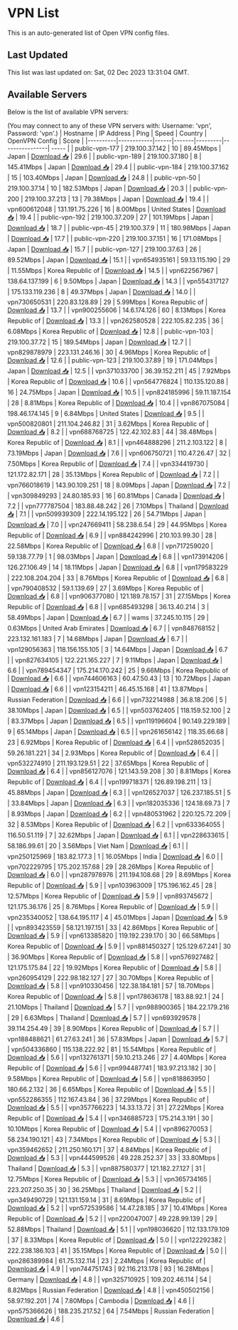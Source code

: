 # VPN List

This is an auto-generated list of Open VPN config files.

## Last Updated

This list was last updated on: Sat, 02 Dec 2023 13:31:04 GMT.

## Available Servers

Below is the list of available VPN servers:

(You may connect to any of these VPN servers with: Username: 'vpn', Password: 'vpn'.)
| Hostname | IP Address | Ping | Speed | Country | OpenVPN Config | Score |
|----------|------------|------|-------|---------|----------------| ----- |
| public-vpn-177 | 219.100.37.142 | 10 | 89.45Mbps | Japan | [Download 📥](./configs/server_0_JP.ovpn) | 29.6 |
| public-vpn-189 | 219.100.37.180 | 8 | 145.41Mbps | Japan | [Download 📥](./configs/server_1_JP.ovpn) | 29.4 |
| public-vpn-184 | 219.100.37.162 | 15 | 103.40Mbps | Japan | [Download 📥](./configs/server_2_JP.ovpn) | 24.8 |
| public-vpn-50 | 219.100.37.14 | 10 | 182.53Mbps | Japan | [Download 📥](./configs/server_3_JP.ovpn) | 20.3 |
| public-vpn-200 | 219.100.37.213 | 13 | 79.38Mbps | Japan | [Download 📥](./configs/server_4_JP.ovpn) | 19.4 |
| vpn600612048 | 131.191.75.226 | 16 | 8.00Mbps | United States | [Download 📥](./configs/server_5_US.ovpn) | 19.4 |
| public-vpn-192 | 219.100.37.209 | 27 | 101.19Mbps | Japan | [Download 📥](./configs/server_6_JP.ovpn) | 18.7 |
| public-vpn-45 | 219.100.37.9 | 11 | 180.98Mbps | Japan | [Download 📥](./configs/server_7_JP.ovpn) | 17.7 |
| public-vpn-220 | 219.100.37.151 | 16 | 171.08Mbps | Japan | [Download 📥](./configs/server_8_JP.ovpn) | 15.7 |
| public-vpn-127 | 219.100.37.63 | 26 | 89.52Mbps | Japan | [Download 📥](./configs/server_9_JP.ovpn) | 15.1 |
| vpn654935161 | 59.13.115.190 | 29 | 11.55Mbps | Korea Republic of | [Download 📥](./configs/server_10_KR.ovpn) | 14.5 |
| vpn622567967 | 138.64.137.199 | 6 | 9.50Mbps | Japan | [Download 📥](./configs/server_11_JP.ovpn) | 14.3 |
| vpn554317127 | 175.133.119.236 | 8 | 49.37Mbps | Japan | [Download 📥](./configs/server_12_JP.ovpn) | 14.0 |
| vpn730650531 | 220.83.128.89 | 29 | 5.99Mbps | Korea Republic of | [Download 📥](./configs/server_13_KR.ovpn) | 13.7 |
| vpn900255606 | 14.6.174.126 | 60 | 8.13Mbps | Korea Republic of | [Download 📥](./configs/server_14_KR.ovpn) | 13.3 |
| vpn262580528 | 222.105.82.235 | 36 | 6.08Mbps | Korea Republic of | [Download 📥](./configs/server_15_KR.ovpn) | 12.8 |
| public-vpn-103 | 219.100.37.72 | 15 | 189.54Mbps | Japan | [Download 📥](./configs/server_16_JP.ovpn) | 12.7 |
| vpn829878979 | 223.131.246.16 | 30 | 4.96Mbps | Korea Republic of | [Download 📥](./configs/server_17_KR.ovpn) | 12.6 |
| public-vpn-123 | 219.100.37.89 | 19 | 171.04Mbps | Japan | [Download 📥](./configs/server_18_JP.ovpn) | 12.5 |
| vpn371033700 | 36.39.152.211 | 45 | 7.92Mbps | Korea Republic of | [Download 📥](./configs/server_19_KR.ovpn) | 10.6 |
| vpn564776824 | 110.135.120.88 | 16 | 24.75Mbps | Japan | [Download 📥](./configs/server_20_JP.ovpn) | 10.5 |
| vpn824185996 | 59.11.187.154 | 28 | 8.81Mbps | Korea Republic of | [Download 📥](./configs/server_21_KR.ovpn) | 10.4 |
| vpn867075084 | 198.46.174.145 | 9 | 6.84Mbps | United States | [Download 📥](./configs/server_22_US.ovpn) | 9.5 |
| vpn500820801 | 211.104.246.82 | 31 | 3.62Mbps | Korea Republic of | [Download 📥](./configs/server_23_KR.ovpn) | 8.2 |
| vpn688768725 | 122.42.102.83 | 44 | 38.48Mbps | Korea Republic of | [Download 📥](./configs/server_24_KR.ovpn) | 8.1 |
| vpn464888296 | 211.2.103.122 | 8 | 73.19Mbps | Japan | [Download 📥](./configs/server_25_JP.ovpn) | 7.6 |
| vpn606750721 | 110.47.26.47 | 32 | 7.50Mbps | Korea Republic of | [Download 📥](./configs/server_26_KR.ovpn) | 7.4 |
| vpn334419730 | 121.172.82.171 | 28 | 35.13Mbps | Korea Republic of | [Download 📥](./configs/server_27_KR.ovpn) | 7.2 |
| vpn766018619 | 143.90.109.251 | 18 | 8.09Mbps | Japan | [Download 📥](./configs/server_28_JP.ovpn) | 7.2 |
| vpn309849293 | 24.80.185.93 | 16 | 60.81Mbps | Canada | [Download 📥](./configs/server_29_CA.ovpn) | 7.2 |
| vpn777787504 | 183.88.48.242 | 26 | 7.10Mbps | Thailand | [Download 📥](./configs/server_30_TH.ovpn) | 7.1 |
| vpn509939309 | 222.14.195.122 | 26 | 54.71Mbps | Japan | [Download 📥](./configs/server_31_JP.ovpn) | 7.0 |
| vpn247669411 | 58.238.6.54 | 29 | 44.95Mbps | Korea Republic of | [Download 📥](./configs/server_32_KR.ovpn) | 6.9 |
| vpn884242996 | 210.103.99.30 | 28 | 22.58Mbps | Korea Republic of | [Download 📥](./configs/server_33_KR.ovpn) | 6.8 |
| vpn717259020 | 59.138.77.79 | 1 | 98.03Mbps | Japan | [Download 📥](./configs/server_34_JP.ovpn) | 6.8 |
| vpn173914206 | 126.27.106.49 | 14 | 18.11Mbps | Japan | [Download 📥](./configs/server_35_JP.ovpn) | 6.8 |
| vpn179583229 | 222.108.204.204 | 33 | 8.76Mbps | Korea Republic of | [Download 📥](./configs/server_36_KR.ovpn) | 6.8 |
| vpn790408532 | 59.1.139.69 | 27 | 3.69Mbps | Korea Republic of | [Download 📥](./configs/server_37_KR.ovpn) | 6.8 |
| vpn906377080 | 121.189.78.157 | 31 | 27.15Mbps | Korea Republic of | [Download 📥](./configs/server_38_KR.ovpn) | 6.8 |
| vpn685493298 | 36.13.40.214 | 3 | 58.49Mbps | Japan | [Download 📥](./configs/server_39_JP.ovpn) | 6.7 |
| wams | 37.245.10.115 | 29 | 0.63Mbps | United Arab Emirates | [Download 📥](./configs/server_40_AE.ovpn) | 6.7 |
| vpn848768152 | 223.132.161.183 | 7 | 14.68Mbps | Japan | [Download 📥](./configs/server_41_JP.ovpn) | 6.7 |
| vpn129056363 | 118.156.155.105 | 3 | 14.64Mbps | Japan | [Download 📥](./configs/server_42_JP.ovpn) | 6.7 |
| vpn827634105 | 122.221.165.227 | 7 | 9.11Mbps | Japan | [Download 📥](./configs/server_43_JP.ovpn) | 6.6 |
| vpn789454347 | 175.214.170.242 | 25 | 9.66Mbps | Korea Republic of | [Download 📥](./configs/server_44_KR.ovpn) | 6.6 |
| vpn744606163 | 60.47.50.43 | 13 | 10.72Mbps | Japan | [Download 📥](./configs/server_45_JP.ovpn) | 6.6 |
| vpn123154211 | 46.45.15.168 | 41 | 13.87Mbps | Russian Federation | [Download 📥](./configs/server_46_RU.ovpn) | 6.6 |
| vpn732214988 | 36.8.18.206 | 5 | 38.10Mbps | Japan | [Download 📥](./configs/server_47_JP.ovpn) | 6.5 |
| vpn503762405 | 118.159.52.100 | 2 | 83.37Mbps | Japan | [Download 📥](./configs/server_48_JP.ovpn) | 6.5 |
| vpn119196604 | 90.149.229.189 | 9 | 65.14Mbps | Japan | [Download 📥](./configs/server_49_JP.ovpn) | 6.5 |
| vpn261656142 | 118.35.66.68 | 23 | 6.92Mbps | Korea Republic of | [Download 📥](./configs/server_50_KR.ovpn) | 6.4 |
| vpn528652035 | 59.26.181.221 | 34 | 2.93Mbps | Korea Republic of | [Download 📥](./configs/server_51_KR.ovpn) | 6.4 |
| vpn532274910 | 211.193.129.51 | 22 | 37.65Mbps | Korea Republic of | [Download 📥](./configs/server_52_KR.ovpn) | 6.4 |
| vpn856127076 | 121.143.59.208 | 30 | 8.81Mbps | Korea Republic of | [Download 📥](./configs/server_53_KR.ovpn) | 6.4 |
| vpn199718371 | 126.89.198.211 | 13 | 45.88Mbps | Japan | [Download 📥](./configs/server_54_JP.ovpn) | 6.3 |
| vpn126527037 | 126.237.185.51 | 5 | 33.84Mbps | Japan | [Download 📥](./configs/server_55_JP.ovpn) | 6.3 |
| vpn182035336 | 124.18.69.73 | 7 | 8.93Mbps | Japan | [Download 📥](./configs/server_56_JP.ovpn) | 6.2 |
| vpn480531962 | 220.125.72.209 | 32 | 8.53Mbps | Korea Republic of | [Download 📥](./configs/server_57_KR.ovpn) | 6.2 |
| vpn633364055 | 116.50.51.119 | 7 | 32.62Mbps | Japan | [Download 📥](./configs/server_58_JP.ovpn) | 6.1 |
| vpn228633615 | 58.186.99.61 | 20 | 3.56Mbps | Viet Nam | [Download 📥](./configs/server_59_VN.ovpn) | 6.1 |
| vpn250125969 | 183.82.177.3 | 1 | 16.05Mbps | India | [Download 📥](./configs/server_60_IN.ovpn) | 6.0 |
| vpn702229795 | 175.202.157.68 | 29 | 28.26Mbps | Korea Republic of | [Download 📥](./configs/server_61_KR.ovpn) | 6.0 |
| vpn287978976 | 211.194.108.68 | 29 | 8.69Mbps | Korea Republic of | [Download 📥](./configs/server_62_KR.ovpn) | 5.9 |
| vpn103963009 | 175.196.162.45 | 28 | 12.57Mbps | Korea Republic of | [Download 📥](./configs/server_63_KR.ovpn) | 5.9 |
| vpn893745672 | 121.175.36.176 | 25 | 8.76Mbps | Korea Republic of | [Download 📥](./configs/server_64_KR.ovpn) | 5.9 |
| vpn235340052 | 138.64.195.117 | 4 | 45.01Mbps | Japan | [Download 📥](./configs/server_65_JP.ovpn) | 5.9 |
| vpn893423559 | 58.121.197.151 | 33 | 42.86Mbps | Korea Republic of | [Download 📥](./configs/server_66_KR.ovpn) | 5.9 |
| vpn613385820 | 119.192.239.170 | 30 | 66.58Mbps | Korea Republic of | [Download 📥](./configs/server_67_KR.ovpn) | 5.9 |
| vpn881450327 | 125.129.67.241 | 30 | 36.90Mbps | Korea Republic of | [Download 📥](./configs/server_68_KR.ovpn) | 5.8 |
| vpn576927482 | 121.175.175.84 | 22 | 19.92Mbps | Korea Republic of | [Download 📥](./configs/server_69_KR.ovpn) | 5.8 |
| vpn260954129 | 222.98.182.127 | 27 | 30.70Mbps | Korea Republic of | [Download 📥](./configs/server_70_KR.ovpn) | 5.8 |
| vpn910330456 | 122.38.184.181 | 57 | 18.70Mbps | Korea Republic of | [Download 📥](./configs/server_71_KR.ovpn) | 5.8 |
| vpn178636178 | 183.88.92.1 | 24 | 21.10Mbps | Thailand | [Download 📥](./configs/server_72_TH.ovpn) | 5.7 |
| vpn988900365 | 184.22.179.216 | 29 | 6.63Mbps | Thailand | [Download 📥](./configs/server_73_TH.ovpn) | 5.7 |
| vpn693929578 | 39.114.254.49 | 39 | 8.90Mbps | Korea Republic of | [Download 📥](./configs/server_74_KR.ovpn) | 5.7 |
| vpn188488621 | 61.27.63.241 | 36 | 57.83Mbps | Japan | [Download 📥](./configs/server_75_JP.ovpn) | 5.7 |
| vpn504336860 | 115.138.222.92 | 81 | 15.54Mbps | Korea Republic of | [Download 📥](./configs/server_76_KR.ovpn) | 5.6 |
| vpn132761371 | 59.10.213.246 | 27 | 4.40Mbps | Korea Republic of | [Download 📥](./configs/server_77_KR.ovpn) | 5.6 |
| vpn994487741 | 183.97.213.182 | 30 | 9.58Mbps | Korea Republic of | [Download 📥](./configs/server_78_KR.ovpn) | 5.6 |
| vpn818863950 | 180.66.2.132 | 36 | 6.65Mbps | Korea Republic of | [Download 📥](./configs/server_79_KR.ovpn) | 5.5 |
| vpn552286355 | 112.167.43.84 | 36 | 37.29Mbps | Korea Republic of | [Download 📥](./configs/server_80_KR.ovpn) | 5.5 |
| vpn357766223 | 14.33.13.72 | 31 | 27.22Mbps | Korea Republic of | [Download 📥](./configs/server_81_KR.ovpn) | 5.4 |
| vpn346885723 | 175.214.3.191 | 30 | 10.10Mbps | Korea Republic of | [Download 📥](./configs/server_82_KR.ovpn) | 5.4 |
| vpn896270053 | 58.234.190.121 | 43 | 7.34Mbps | Korea Republic of | [Download 📥](./configs/server_83_KR.ovpn) | 5.3 |
| vpn359462652 | 211.250.160.171 | 37 | 4.84Mbps | Korea Republic of | [Download 📥](./configs/server_84_KR.ovpn) | 5.3 |
| vpn444599526 | 49.228.252.37 | 33 | 33.80Mbps | Thailand | [Download 📥](./configs/server_85_TH.ovpn) | 5.3 |
| vpn887580377 | 121.182.27.127 | 31 | 12.75Mbps | Korea Republic of | [Download 📥](./configs/server_86_KR.ovpn) | 5.3 |
| vpn365734165 | 223.207.250.35 | 30 | 36.25Mbps | Thailand | [Download 📥](./configs/server_87_TH.ovpn) | 5.2 |
| vpn349490729 | 121.131.159.14 | 31 | 8.69Mbps | Korea Republic of | [Download 📥](./configs/server_88_KR.ovpn) | 5.2 |
| vpn572539586 | 14.47.28.185 | 37 | 10.41Mbps | Korea Republic of | [Download 📥](./configs/server_89_KR.ovpn) | 5.2 |
| vpn220047007 | 49.228.99.139 | 29 | 52.88Mbps | Thailand | [Download 📥](./configs/server_90_TH.ovpn) | 5.1 |
| vpn198036620 | 112.133.179.109 | 37 | 8.33Mbps | Korea Republic of | [Download 📥](./configs/server_91_KR.ovpn) | 5.0 |
| vpn122292382 | 222.238.186.103 | 41 | 35.15Mbps | Korea Republic of | [Download 📥](./configs/server_92_KR.ovpn) | 5.0 |
| vpn286389984 | 61.75.132.114 | 23 | 2.24Mbps | Korea Republic of | [Download 📥](./configs/server_93_KR.ovpn) | 4.9 |
| vpn744751743 | 92.116.213.178 | 93 | 16.28Mbps | Germany | [Download 📥](./configs/server_94_DE.ovpn) | 4.8 |
| vpn325710925 | 109.202.46.114 | 54 | 8.82Mbps | Russian Federation | [Download 📥](./configs/server_95_RU.ovpn) | 4.8 |
| vpn450502156 | 58.97.192.201 | 74 | 7.80Mbps | Cambodia | [Download 📥](./configs/server_96_KH.ovpn) | 4.6 |
| vpn575366626 | 188.235.217.52 | 64 | 7.54Mbps | Russian Federation | [Download 📥](./configs/server_97_RU.ovpn) | 4.6 |
